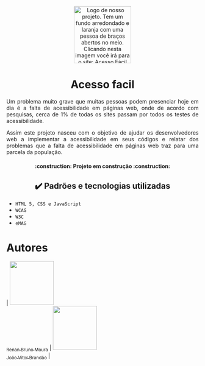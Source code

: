 <p align="center" dir="auto">
        <a href="https://unform.dev" rel="nofollow">
          <img src="assets/logo%20acesso%20facil.png" alt="Logo de nosso projeto. Tem um fundo arredondado e laranja com uma pessoa de braços abertos no meio. Clicando nesta imagem você irá para o site: Acesso Fácil" height="150" width="150" style="max-width: 100%;">
        </a>
    </p>
    <h1 align= "center">Acesso facil</h1>
    <p align = "justify">Um problema muito grave que muitas pessoas podem presenciar hoje em dia é a falta de acessibilidade em páginas web, onde de acordo com pesquisas, cerca de 1% de todas os sites passam por todos os testes de acessibilidade.</p>
    <p align = "justify">Assim este projeto nasceu com o objetivo de ajudar os desenvolvedores web a implementar a acessibilidade em seus códigos e relatar dos problemas que a falta de acessibilidade em páginas web traz para uma parcela da população.</p>

<h4 align="center">
        :construction: Projeto em construção :construction:
 </h4>

<h2 align="center">✔️ Padrões e tecnologias utilizadas</h2>

- ``HTML 5, CSS e JavaScript``
- ``WCAG``
- ``W3C``
- ``eMAG``


# Autores

| [<img src="https://avatars.githubusercontent.com/u/64485870?s=96&v=4" width=115><br><sub>Renan Bruno Moura</sub>](https://github.com/RenanMour4) | [<img src="https://avatars.githubusercontent.com/u/64711434?v=4" width=115><br><sub>João Vitor Brandão</sub>](https://github.com/joao0902)  |


